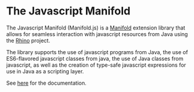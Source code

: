 # The Javascript Manifold

The Javascript Manifold (Manifold.js) is a [Manifold](http://manifold.systems/) extension library that allows for seamless interaction with javascript
resources from Java using the [Rhino](https://github.com/mozilla/rhino) project.

The library supports the use of javascript programs from Java, the use of ES6-flavored javascript classes from
java, the use of Java classes from javascript, as well as the creation of type-safe javascript expressions for
use in Java as a scripting layer.

See [here](http://manifold.systems/manifold-js.html) for the documentation.
